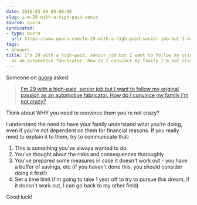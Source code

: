 ```yaml
---
date: 2016-03-09 00:00:00
slug: i-m-29-with-a-high-paid-senio
source: quora
syndicated:
- type: quora
  url: https://www.quora.com/Im-29-with-a-high-paid-senior-job-but-I-want-to-follow-my-original-passion-as-an-automotive-fabricator-How-do-I-convince-my-family-Im-not-crazy/answer/Roy-Tang
tags:
- answers
title: I'm 29 with a high-paid, senior job but I want to follow my original passion
  as an automotive fabricator. How do I convince my family I'm not crazy?
---
```


Someone on [quora](https://quora.com) asked:

> [I'm 29 with a high-paid, senior job but I want to follow my original passion as an automotive fabricator. How do I convince my family I'm not crazy?](https://www.quora.com/Im-29-with-a-high-paid-senior-job-but-I-want-to-follow-my-original-passion-as-an-automotive-fabricator-How-do-I-convince-my-family-Im-not-crazy/answer/Roy-Tang)


Think about WHY you need to convince them you're not crazy?

I understand the need to have your family understand what you're doing, even if you're not dependent on them for financial reasons. If you really need to explain it to them, try to communicate that:</p><ol><li>This is something you've always wanted to do</li><li>You've thought about the risks and consequences thoroughly</li><li>You've prepared some measures in case it doesn't work out - you have a buffer of savings, etc (if you haven't done this, you should consider doing it first!)</li><li>Set a time limit (I'm going to take 1 year off to try to pursue this dream, if it doesn't work out, I can go back to my other field)</li></ol><p class="ui_qtext_para u-ltr u-text-align--start">Good luck!
